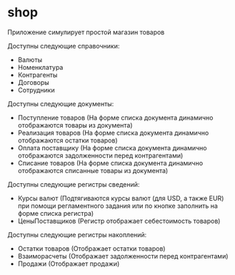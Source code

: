 # shop
Приложение симулирует простой магазин товаров

Доступны следующие справочники:
- Валюты
- Номенклатура
- Контрагенты
- Договоры
- Сотрудники

Доступны следующие документы:
- Поступление товаров (На форме списка документа динамично отображаются товары из документа)
- Реализация товаров (На форме списка документа динамично отображаются остатки товаров)
- Оплата поставщику (На форме списка документа динамично отображаются задолженности перед контрагентами)
- Списание товаров (На форме списка документа динамично отображаются списанные товары из документа)

Доступны следующие регистры сведений:
- Курсы валют (Подтягиваются курсы валют (для USD, а также EUR) при помощи регламентного задания или по кнопке заполнить на форме списка регистра)
- ЦеныПоставщиков (Регистр отображает себестоимость товаров)

Доступны следующие регистры накоплений:
- Остатки товаров (Отображает остатки товаров)
- Взаиморасчеты (Отображает задолженности перед контрагентами)
- Продажи (Отображает продажи)
